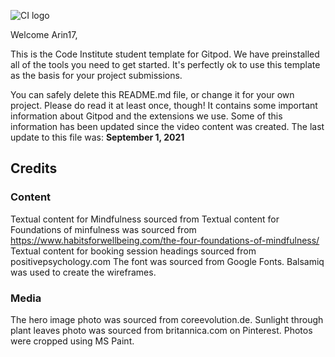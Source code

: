 ![CI logo](https://codeinstitute.s3.amazonaws.com/fullstack/ci_logo_small.png)

Welcome Arin17,

This is the Code Institute student template for Gitpod. We have preinstalled all of the tools you need to get started. It's perfectly ok to use this template as the basis for your project submissions.

You can safely delete this README.md file, or change it for your own project. Please do read it at least once, though! It contains some important information about Gitpod and the extensions we use. Some of this information has been updated since the video content was created. The last update to this file was: **September 1, 2021**

## Credits

### Content
Textual content for Mindfulness sourced from 
Textual content for Foundations of minfulness was sourced from https://www.habitsforwellbeing.com/the-four-foundations-of-mindfulness/
Textual content for booking session headings sourced from positivepsychology.com
The font was sourced from Google Fonts.
Balsamiq was used to create the wireframes.
### Media
The hero image photo was sourced from coreevolution.de.
Sunlight through plant leaves photo was sourced from britannica.com on Pinterest.
Photos were cropped using MS Paint.
